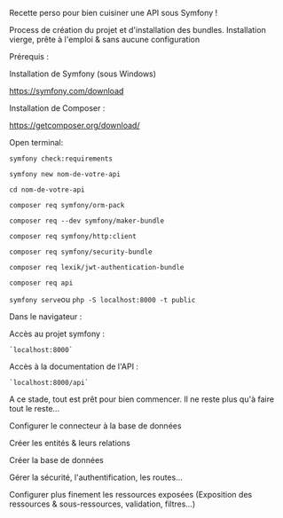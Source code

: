Recette perso pour bien cuisiner une API sous Symfony !

Process de création du projet et d'installation des bundles.
  Installation vierge, prête à l'emploi & sans aucune configuration

Prérequis :

Installation de Symfony (sous Windows)

  https://symfony.com/download

Installation de Composer :

  https://getcomposer.org/download/

Open terminal:

`symfony check:requirements`

`symfony new nom-de-votre-api`

`cd nom-de-votre-api`

`composer req symfony/orm-pack`

`composer req --dev symfony/maker-bundle`

`composer req symfony/http:client`

`composer req symfony/security-bundle`

`composer req lexik/jwt-authentication-bundle`

`composer req api`

`symfony serve`ou `php -S localhost:8000 -t public`

Dans le navigateur :

  Accès au projet symfony :
  
    `localhost:8000`

  Accès à la documentation de l'API :
  
    `localhost:8000/api`
    
A ce stade, tout est prêt pour bien commencer. Il ne reste plus qu'à faire tout le reste...

  Configurer le connecteur à la base de données
  
  Créer les entités & leurs relations
  
  Créer la base de données
  
  Gérer la sécurité, l'authentification, les routes... 
  
  Configurer plus finement les ressources exposées (Exposition des ressources & sous-ressources, validation, filtres...)

